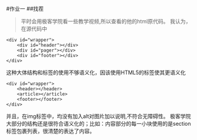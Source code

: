 #作业一 
##找茬
>平时会用极客学院看一些教学视频,所以查看的他的html原代码。
我认为，在源代码中
```
<div id="wrapper">
	<div id="header"></div>
	<div id="pager"></div>
	<div id="footer"></div>	
</div>

```
这种大体结构和标签的使用不够语义化，因该使用HTML5的标签使其更语义化
```
<div id="wrapper">
	<header></header>
	<article></article>
	<footer></footer>
</div>
```
并且，在img标签中，均没有加入alt对图片加以说明,不符合无障碍性。
极客学院大部分的结构还是很符合语义化的；比如：内容部分的每一小块使用的是section标签包裹列表，很清楚的表达了内容。



